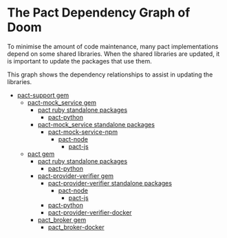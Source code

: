 # The Pact Dependency Graph of Doom

To minimise the amount of code maintenance, many pact implementations depend on some shared libraries. When the shared libraries are updated, it is important to update the packages that use them.

This graph shows the dependency relationships to assist in updating the libraries.


* [pact-support gem][pact-support-gem]
    * [pact-mock_service gem][pact-mock-service-gem]
        * [pact ruby standalone packages][pact-ruby-standalone]
            * [pact-python][pact-python]
        * [pact-mock_service standalone packages][pact-mock-service-standalone]
            * [pact-mock-service-npm][pact-mock-service-npm]
                * [pact-node][pact-node]
                    * [pact-js][pact-js]         
    * [pact gem][pact-gem]
        * [pact ruby standalone packages][pact-ruby-standalone]
            * [pact-python][pact-python]
        * [pact-provider-verifier gem][pact-provider-verifier-gem]
            * [pact-provider-verifier standalone packages][pact-provider-verifier-standalone]
                * [pact-node][pact-node]
                    *  [pact-js][pact-js]
            * [pact-python][pact-python]                    
            * [pact-provider-verifier-docker][pact-provider-verifier-docker]
        * [pact_broker gem][pact-broker-gem]
            * [pact_broker-docker][pact_broker-docker]


[pact-support-gem]: https://github.com/pact-foundation/pact-support/blob/master/RELEASING.md
[pact-mock-service-gem]: https://github.com/pact-foundation/pact-mock_service/blob/master/RELEASING.md
[pact-mock-service-standalone]: https://github.com/pact-foundation/pact-mock_service/blob/master/packaging/README.md
[pact-gem]: https://github.com/realestate-com-au/pact/blob/master/RELEASING.md
[pact-mock-service-npm]: https://github.com/pact-foundation/pact-mock-service-npm/blob/master/RELEASING.md
[pact-node]: https://github.com/pact-foundation/pact-node/blob/master/RELEASING.md
[pact-js]: https://github.com/pact-foundation/pact-js/blob/master/RELEASING.md
[pact-provider-verifier-gem]: https://github.com/pact-foundation/pact-provider-verifier/blob/master/RELEASING.md
[pact-provider-verifier-standalone]: https://github.com/pact-foundation/pact-provider-verifier/blob/master/RELEASING.md
[pact-provider-verifier-docker]: https://github.com/DiUS/pact-provider-verifier-docker/blob/master/RELEASING.md
[pact-broker-gem]: https://github.com/pact-foundation/pact_broker/blob/master/RELEASING.md
[pact_broker-docker]: https://github.com/DiUS/pact_broker-docker/blob/master/RELEASING.md
[pact-python]: https://github.com/pact-foundation/pact-python/blob/master/RELEASING.md
[pact-ruby-standalone]: https://github.com/pact-foundation/pact-ruby-standalong/blob/master/RELEASING.md
